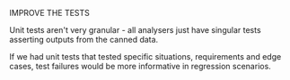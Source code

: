 IMPROVE THE TESTS

Unit tests aren't very granular - all analysers just have singular tests asserting outputs from the canned data.

If we had unit tests that tested specific situations, requirements and edge cases, test failures would be more informative in regression scenarios.
